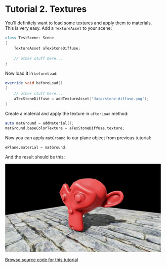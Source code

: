 # Tutorial 2. Textures

You'll definitely want to load some textures and apply them to materials. This is very easy. Add a `TextureAsset` to your scene:
```d
class TestScene: Scene
{
    TextureAsset aTexStoneDiffuse;

    // other stuff here...
}
```
Now load it in `beforeLoad`:
```d
override void beforeLoad()
{    
    // other stuff here...
    aTexStoneDiffuse = addTextureAsset("data/stone-diffuse.png");
}
```
Create a material and apply the texture in `afterLoad` method:
```d
auto matGround = addMaterial();
matGround.baseColorTexture = aTexStoneDiffuse.texture;
```
Now you can apply `matGround` to our plane object from previous tutorial:
```d
ePlane.material = matGround;
```
And the result should be this:

![](https://github.com/gecko0307/dagon/blob/master/doc/tutorials/images/screenshot_tutorial2.jpg?raw=true)

[Browse source code for this tutorial](https://github.com/gecko0307/dagon-tutorials/tree/master/tutorial2)
